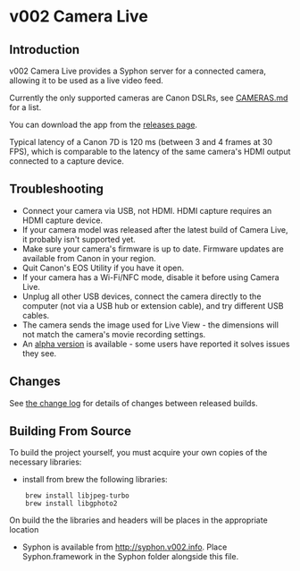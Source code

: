 v002 Camera Live
================


Introduction
------------

v002 Camera Live provides a Syphon server for a connected camera, allowing it to be used as a live video feed.

Currently the only supported cameras are Canon DSLRs, see [CAMERAS.md](https://github.com/v002/v002-Camera-Live/blob/master/CAMERAS.md) for a list.

You can download the app from the [releases page](https://github.com/v002/v002-Camera-Live/releases).

Typical latency of a Canon 7D is 120 ms (between 3 and 4 frames at 30 FPS), which is comparable to the latency of the same camera's HDMI output connected to a capture device.

Troubleshooting
---------------

- Connect your camera via USB, not HDMI. HDMI capture requires an HDMI capture device.
- If your camera model was released after the latest build of Camera Live, it probably isn't supported yet.
- Make sure your camera's firmware is up to date. Firmware updates are available from Canon in your region. 
- Quit Canon's EOS Utility if you have it open.
- If your camera has a Wi-Fi/NFC mode, disable it before using Camera Live.
- Unplug all other USB devices, connect the camera directly to the computer (not via a USB hub or extension cable), and try different USB cables.
- The camera sends the image used for Live View - the dimensions will not match the camera's movie recording settings.
- An [alpha version](https://github.com/v002/v002-Camera-Live/releases/download/13/Camera.Live.zip) is available - some users have reported it solves issues they see.

Changes
-------

See [the change log](https://github.com/v002/v002-Camera-Live/blob/master/CHANGES.md) for details of changes between released builds.

Building From Source
--------------------

To build the project yourself, you must acquire your own copies of the necessary libraries:

- install from brew the following libraries:

````
    brew install libjpeg-turbo
    brew install libgphoto2
````

On build the the libraries and headers will be places in the appropriate location

 - Syphon is available from http://syphon.v002.info. Place Syphon.framework in the Syphon folder alongside this file.
